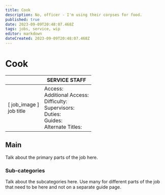 ```yaml
---
title: Cook
description: No, officer - I'm using their corpses for food.
published: true
date: 2023-09-09T20:48:07.468Z
tags: jobs, service, wip
editor: markdown
dateCreated: 2023-09-09T20:48:07.468Z
---
```


# Cook

|                             | SERVICE STAFF                                                                                   |
|-----------------------------|----------------------------------------------------------------------------------------------|
| \[ job_image ]<br>job title | Access:<br>Additional Access:<br>Difficulty:<br>Supervisors:<br>Duties:<br>Guides:<br>Alternate Titles: |

## Main 
Talk about the primary parts of the job here.


### Sub-categories
Talk about the subcategories here. Use many for different parts of the job that need to be here and not on a separate guide page.